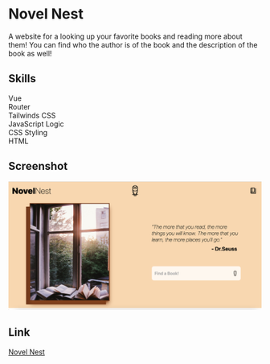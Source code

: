 # Novel Nest
A website for a looking up your favorite books and reading more about them! You can find who the author is of the book and the description of the book as well!

## Skills

Vue\
Router\
Tailwinds CSS\
JavaScript Logic\
CSS Styling\
HTML

## Screenshot

![Novel Nest](screenshot.png "Novel Nest")

## Link

[Novel Nest]()